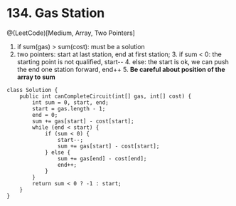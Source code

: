 # 134. Gas Station
@(LeetCode)[Medium, Array, Two Pointers]

1. if sum(gas) > sum(cost): must be a solution
2. two pointers: start at last station, end at first station; 
	3. if sum < 0: the starting point is not qualified, start--
	4. else: the start is ok, we can push the end one station forward, end++
	5. **Be careful about position of the array to sum**

```
class Solution {
    public int canCompleteCircuit(int[] gas, int[] cost) {
        int sum = 0, start, end;
        start = gas.length - 1;
        end = 0;
        sum += gas[start] - cost[start];
        while (end < start) {
            if (sum < 0) {
                start--;
                sum += gas[start] - cost[start];
            } else {
                sum += gas[end] - cost[end];
                end++;
            }
        }
        return sum < 0 ? -1 : start;
    }
}
```